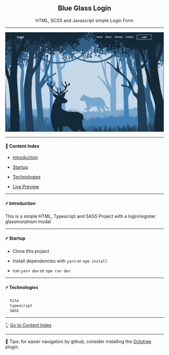 <h2 align="center">Blue Glass Login</h2>
<p align="center">HTML, SCSS and Javascript simple Login Form</p>

---

<p align="center">
  <img src="https://github.com/lipex360x/glass-login/blob/main/assets/live.gif" />
</p>

---

#### :bookmark_tabs: Content Index

- [Introduction](#zap-introduction)

- [Startup](#zap-startup)

- [Technologies](#zap-technologies)

- [Live Preview](https://vitets-sass.netlify.app/)

---

#### :zap: Introduction

This is a simple HTML, Typescript and SASS Project with a login/register glassmorphism modal

---

#### :zap: Startup

- Clone this project

- Install dependencies with `yarn` or `npm install`

- run `yarn dev` or `npm run dev`

---


#### :zap: Technologies

```
  Vite
  typescript
  SASS
```

---

:point_up_2: [Go to Content Index](#bookmark_tabs-content-index)

---

:pushpin: Tips: for easier navigation by github, consider installing the [Octotree](https://chrome.google.com/webstore/detail/octotree-github-code-tree/bkhaagjahfmjljalopjnoealnfndnagc) plugin